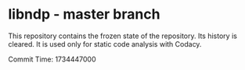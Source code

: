 # libndp - master branch

This repository contains the frozen state of the repository.
Its history is cleared. It is used only for static code
analysis with Codacy.

Commit Time: 1734447000